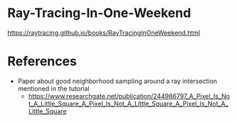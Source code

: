 # Ray-Tracing-In-One-Weekend
https://raytracing.github.io/books/RayTracingInOneWeekend.html

# References
* Paper about good neighborhood sampling around a ray intersection mentioned in the tutorial
    * https://www.researchgate.net/publication/244986797_A_Pixel_Is_Not_A_Little_Square_A_Pixel_Is_Not_A_Little_Square_A_Pixel_Is_Not_A_Little_Square